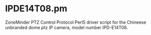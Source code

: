 # IPDE14T08.pm
ZoneMinder PTZ Control Protocol Perl5 driver script for the Chineese unbranded dome ptz IP camera, model number IPD-E14T08.

